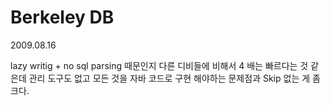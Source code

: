 # Berkeley DB

2009.08.16

lazy writig + no sql parsing 때문인지 다른 디비들에 비해서 4 배는 빠르다는 것 같은데
관리 도구도 없고 모든 것을 자바 코드로 구현 해야하는 문제점과 Skip 없는 게 좀 크다.

